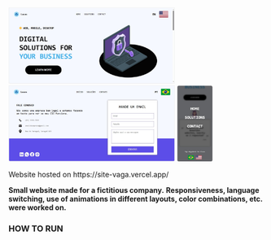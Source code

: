 <p float="center">
  <img src="https://raw.githubusercontent.com/lucas7maciel/company-template/master/screenshots/home.jpeg" height="150" />
  <img src="https://raw.githubusercontent.com/lucas7maciel/company-template/master/screenshots/contact.jpeg" height="150" /> 
  <img src="https://raw.githubusercontent.com/lucas7maciel/company-template/master/screenshots/mobile-menu.jpeg" height="150" />
</p>
Website hosted on https://site-vaga.vercel.app/

**Small website made for a fictitious company.**
**Responsiveness, language switching, use of animations in different layouts, color combinations, etc. were worked on.**

### HOW TO RUN

